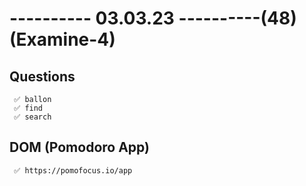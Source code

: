 # ---------- 03.03.23 ----------(48)(Examine-4)

## Questions

     ✅ ballon
     ✅ find
     ✅ search

## DOM (Pomodoro App)

     ✅ https://pomofocus.io/app
